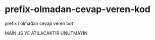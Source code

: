 # prefix-olmadan-cevap-veren-kod
prefix i olmadan cevap veren bot

MAİN.JS YE ATILACAKTIR UNUTMAYIN 
